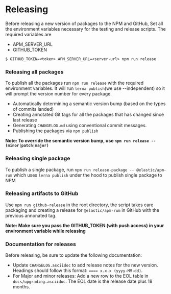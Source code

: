 # Releasing

Before releasing a new version of packages to the NPM and GitHub, Set all the environment variables necessary for the testing and release scripts. The required variables are
- APM_SERVER_URL
- GITHUB_TOKEN

```
$ GITHUB_TOKEN=<token> APM_SERVER_URL=<server-url> npm run release
```

### Releasing all packages

To publish all the packages run `npm run release` with the required environment variables. It will run `lerna publish`(we use --independent) so it will prompt the version number for every package.

- Automatically determining a semantic version bump (based on the types of commits landed)
- Creating annotated Git tags for all the packages that has changed since last release
- Generating `CHANGELOG.md` using conventional commit messages.
- Publishing the packages via `npm publish`

**Note: To override the semantic version bump, use `npm run release -- (minor|patch|major)`**

### Releasing single package

To publish a single package, run `npm run release-package -- @elastic/apm-rum` which uses `lerna publish` under the hood to publish single package to NPM

### Releasing artifacts to GitHub

Use `npm run github-release` in the root directory, the script takes care packaging and creating a release for `@elastic/apm-rum` in GitHub with the previous annonated tag.

**Note: Make sure you pass the GITHUB_TOKEN (with push access) in your environment variable while releasing**

### Documentation for releases

Before releasing, be sure to update the following documentation:

- Update `CHANGELOG.asciidoc` to add release notes for the new version. Headings should follow this format: `==== x.x.x (yyyy-MM-dd)`.
- For Major and minor releases: Add a new row to the EOL table in `docs/upgrading.asciidoc`. The EOL date is the release date plus 18 months.